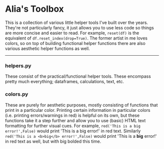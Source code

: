 # Alia's Toolbox

This is a collection of various little helper tools I've built over the years. They're not particularly fancy, it just allows you to use less code so things are more concise and easier to read. For example, `reset(df)` is the equivalent of `df.reset_index(drop=True)`. The former artist in me loves colors, so on top of building functional helper functions there are also various aesthetic helper functions as well. 
***
### helpers.py

These consist of the practical/functional helper tools. These encompass pretty much everything; dataframes, calculations, text, etc.

### colors.py

These are purely for aesthetic purposes, mostly consisting of functions that print in a particular color. Printing certain information in particular colors (i.e. printing errors/warnings in red) is helpful on its own, but these functions take it a step further and allow you to use (basic) HTML text formatting for further visual cues. For example, `red('This is a big error!',False)` would print 'This is a big error!' in red text. Similarly `red('This is a <b>big</b> error!',False)` would print 'This is a <b>big</b> error!' in red text as well, but with big bolded this time.